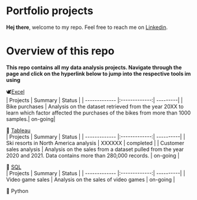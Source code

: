 # Portfolio projects

**Hej there**, welcome to my repo. Feel free to reach me on [Linkedin](https://linkedin.com/in/muhammadamin6151).

# Overview of this repo
**This repo contains all my data analysis projects. Navigate through the page and click on the hyperlink below to jump into the respective tools im using**

:dove:[Excel](https://github.com/aminbasiran/excel-projects)<br/>
  | Projects      | Summary         | Status |
| ------------- |:-------------:| ---------|
| Bike purchases     | Analysis on the dataset retrieved from the year 20XX to learn which factor affected the purchases of the bikes from more than 1000 samples.| on-going|
<br/>

:turkey: [Tableau](https://github.com/aminbasiran/tableau-projects)<br/>
| Projects      | Summary         | Status |
| ------------- |:-------------:| ----------|
| Ski resorts in North America analysis     | XXXXXX   | completed |
| Customer sales analysis   | Analysis on the sales from a dataset pulled from the year 2020 and 2021. Data contains more than 280,000 records.   | on-going |

:elephant: [SQL](https://github.com/aminbasiran/SQL-projects)<br/>
| Projects      | Summary         | Status |
| ------------- |:-------------:| ----------|
| Video game sales    | Analysis on the sales of video games  | on-going |

:snake: Python<br/>
